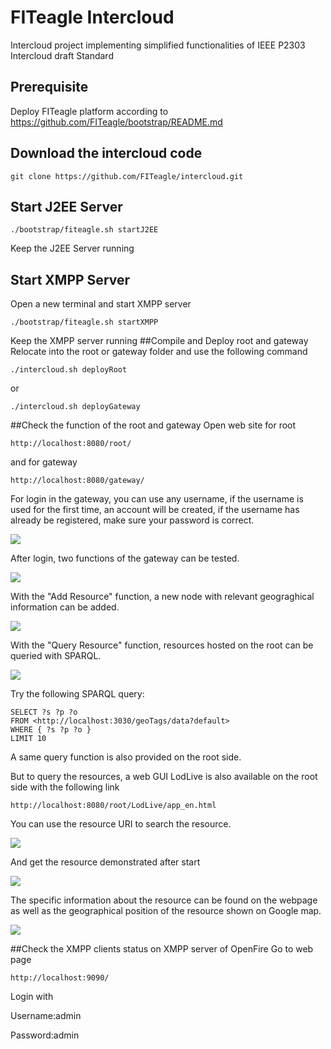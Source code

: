 # FITeagle Intercloud

Intercloud project implementing simplified functionalities of IEEE P2303 Intercloud draft Standard

## Prerequisite
Deploy FITeagle platform according to https://github.com/FITeagle/bootstrap/README.md

## Download the intercloud code
```
git clone https://github.com/FITeagle/intercloud.git
```

## Start J2EE Server
```
./bootstrap/fiteagle.sh startJ2EE
```
Keep the J2EE Server running
## Start XMPP Server
Open a new terminal and start XMPP server 
```
./bootstrap/fiteagle.sh startXMPP
```
Keep the XMPP server running
##Compile and Deploy root and gateway
Relocate into the root or gateway folder and use the following command
```
./intercloud.sh deployRoot
```
or
```
./intercloud.sh deployGateway
```
##Check the function of the root and gateway
Open web site for root
```
http://localhost:8080/root/ 
```
and for gateway 
```
http://localhost:8080/gateway/ 
```

For login in the gateway, you can use any username, if the username is used for the first time, an account will be created, if the username has already be registered, make sure your password is correct.

![](https://raw.github.com/FITeagle/intercloud/image/login.png)

After login, two functions of the gateway can be tested.

![](https://raw.github.com/FITeagle/intercloud/image/gatewayfunction.png)

With the "Add Resource" function, a new node with relevant geograghical information can be added.

![](https://raw.github.com/FITeagle/intercloud/image/addresource.png)

With the "Query Resource" function, resources hosted on the root can be queried with SPARQL. 

![](https://raw.github.com/FITeagle/intercloud/image/rootSPARQL.png)

Try the following SPARQL query:

```
SELECT ?s ?p ?o
FROM <http://localhost:3030/geoTags/data?default>
WHERE { ?s ?p ?o }
LIMIT 10
```
A same query function is also provided on the root side.

But to query the resources, a web GUI LodLive is also available on the root side with the following link

```
http://localhost:8080/root/LodLive/app_en.html
```

You can use the resource URI to search the resource.

![](https://raw.github.com/FITeagle/intercloud/image/lodlive.png)

And get the resource demonstrated after start

![](https://raw.github.com/FITeagle/intercloud/image/lodlivefiteagle.png)

The specific information about the resource can be found on the webpage as well as the geographical position of the resource shown on Google map.

![](https://raw.github.com/FITeagle/intercloud/image/lodlivemap.png)

##Check the XMPP clients status on XMPP server of OpenFire
Go to web page
```
http://localhost:9090/ 
```
Login with

Username:admin

Password:admin 


